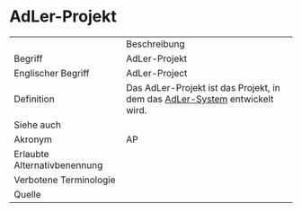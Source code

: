 # AdLer-Projekt

<link-summary rel="summary"/>
<card-summary rel="summary"/>
<web-summary rel="summary"/>


<table>
    <tr>
        <td></td>
        <td>Beschreibung</td>
    </tr>
    <tr>
        <td>Begriff</td>
        <td>AdLer-Projekt</td>
    </tr>
    <tr>
        <td>Englischer Begriff</td>
        <td>AdLer-Project</td>
    </tr>
    <tr>
        <td>Definition</td>
        <td id="summary">Das AdLer-Projekt ist das Projekt, in dem das <a href="AdLer-System.md">AdLer-System</a> entwickelt wird.</td>
    </tr>  
    <tr>
        <td>Siehe auch</td>
        <td></td>
    </tr>
    <tr>
        <td>Akronym</td>
        <td>AP</td>
    </tr>
   <tr>
        <td>Erlaubte Alternativbenennung</td>
        <td></td>
    </tr>
   <tr>
        <td>Verbotene Terminologie</td>
        <td></td>
    </tr>
   <tr>
        <td>Quelle</td>
        <td></td>
    </tr>
</table>